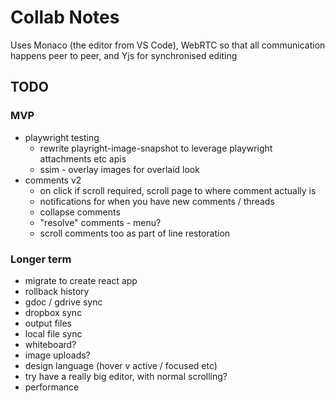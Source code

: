 Collab Notes
============

Uses Monaco (the editor from VS Code), WebRTC so that all communication happens peer to peer, and Yjs for synchronised editing

TODO
----
### MVP
- playwright testing
  - rewrite playright-image-snapshot to leverage playwright attachments etc apis
  - ssim - overlay images for overlaid look
- comments v2
  - on click if scroll required, scroll page to where comment actually is
  - notifications for when you have new comments / threads
  - collapse comments
  - "resolve" comments - menu?
  - scroll comments too as part of line restoration

### Longer term
- migrate to create react app
- rollback history
- gdoc / gdrive sync
- dropbox sync
- output files
- local file sync
- whiteboard?
- image uploads?
- design language (hover v active / focused etc)
- try have a really big editor, with normal scrolling?
- performance
